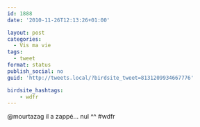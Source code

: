 ```yaml
---
id: 1888
date: '2010-11-26T12:13:26+01:00'

layout: post
categories:
  - Vis ma vie
tags:
  - tweet
format: status
publish_social: no
guid: 'http://tweets.local/?birdsite_tweet=8131209934667776'

birdsite_hashtags:
    - wdfr
---
```


@mourtazag il a zappé… nul ^^ #wdfr
